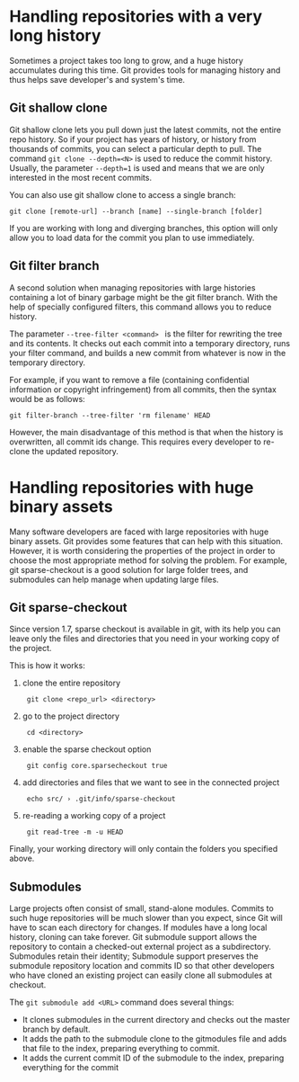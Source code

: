 # Handling repositories with a very long history
Sometimes a project takes too long to grow, and a huge history accumulates during this time.
Git provides tools for managing history and thus helps save developer's and system's time.
## Git shallow clone
Git shallow clone lets you pull down just the latest commits, not the entire repo history. So if your project has years of history, or history from thousands of commits, you can select a particular depth to pull. The command `git clone --depth=<N>` is used to reduce the commit history. 
Usually, the parameter `--depth=1` is used and means that we are only interested in the most recent commits.

You can also use git shallow clone to access a single branch:

`git clone [remote-url] --branch [name] --single-branch [folder]`

If you are working with long and diverging branches, this option will only allow you to load data for the commit you plan to use immediately.
## Git filter branch
A second solution when managing repositories with large histories containing a lot of binary garbage might be the git filter branch.
 With the help of specially configured filters, this command allows you to reduce history.

The parameter `--tree-filter <command> ` is the filter for rewriting the tree and its contents. It checks out each commit into a temporary directory, runs your filter command, and builds a new commit from whatever is now in the temporary directory.

For example, if you want to remove a file (containing confidential information or copyright infringement) from all commits, then the syntax would be as follows:

`git filter-branch --tree-filter 'rm filename' HEAD`

However, the main disadvantage of this method is that when the history is overwritten, all commit ids change.
This requires every developer to re-clone the updated repository.


# Handling repositories with huge binary assets

Many software developers are faced with large repositories with huge binary assets.
Git provides some features that can help with this situation. However, it is worth considering the properties of the project in order to choose the most appropriate method for solving the problem.
For example, git sparse-checkout is a good solution for large folder trees, and submodules can help manage when updating large files.
## Git sparse-checkout
Since version 1.7, sparse checkout is available in git, with its help you can leave only the files and directories that you need in your working copy of the project.

This is how it works:

1. clone the entire repository

        git clone <repo_url> <directory>

2. go to the project directory

        cd <directory>

3. enable the sparse checkout option

        git config core.sparsecheckout true

4. add directories and files that we want to see in the connected project

        echo src/ › .git/info/sparse-checkout
        
5. re-reading a working copy of a project

        git read-tree -m -u HEAD

Finally, your working directory will only contain the folders you specified above.
## Submodules
Large projects often consist of small, stand-alone modules. Commits to such huge repositories will be much slower than you expect, since Git will have to scan each directory for changes. If modules have a long local history, cloning can take forever.
Git submodule support allows the repository to contain a checked-out external project as a subdirectory. Submodules retain their identity; Submodule support preserves the submodule repository location and commits ID so that other developers who have cloned an existing project can easily clone all submodules at checkout. 

The `git submodule add <URL>` command does several things:

- It clones submodules in the current directory and checks out the master branch by default.
- It adds the path to the submodule clone to the gitmodules file and adds that file to the index, preparing everything to commit.
- It adds the current commit ID of the submodule to the index, preparing everything for the commit